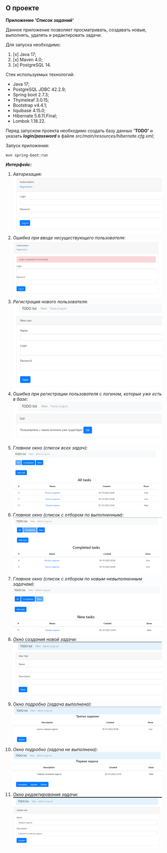 ## О проекте

**Приложение _'Список заданий'_**

Данное приложение позволяет просматривать, создавать новые, выполнять, удалять и
редактировать задачи.

Для запуска необходимо:
1. [x] Java 17;
2. [x] Maven 4.0;
3. [x] PostgreSQL 14.

Стек используемых технологий:
* Java 17;
* PostgreSQL JDBC 42.2.9;
* Spring boot 2.7.3;
* Thymeleaf 3.0.15;
* Bootstrap v4.4.1;
* liquibase 4.15.0;
* Hibernate 5.6.11.Final;
* Lombok 1.18.22.

Перед запуском проекта необходимо создать базу данных **'TODO'** и указать
**_login/password_** в файле _src/main/resources/hibernate.cfg.xml_;

Запуск приложения:
```
mvn spring-boot:run
```

**_Интерфейс:_**

1. _Авторизация:_
![img.png](src/img/Authorization.png)
2. _Ошибка при вводе несуществующего пользователя:_
![img.png](src/img/FailAuth.png)
3. _Регистрация нового пользователя:_
![img.png](src/img/NewUser.png)
4. _Ошибка при регистрации пользователя с логином, которые уже есть в базе:_
![img.png](src/img/Fail.png)
5. _Главное окно (список всех задач):_
![img.png](src/img/AllTasks.png)
6. _Главное окно (список с отбором по выполненным):_
![img.png](src/img/CompletedTasks.png)
7. _Главное окно (список с отбором по новым-невыполненным задачам):_
![img.png](src/img/NewTasks.png)
8. _Окно создания новой задачи:_
![img.png](src/img/AddTasks.png)
9. _Окно подробно (задача выполнена):_
![img.png](src/img/CompletedTask.png)
10. _Окно подробно (задача не выполнена):_
![img.png](src/img/NewTask.png)
11. _Окно редактирования задачи:_
![img.png](src/img/UpdateTask.png)